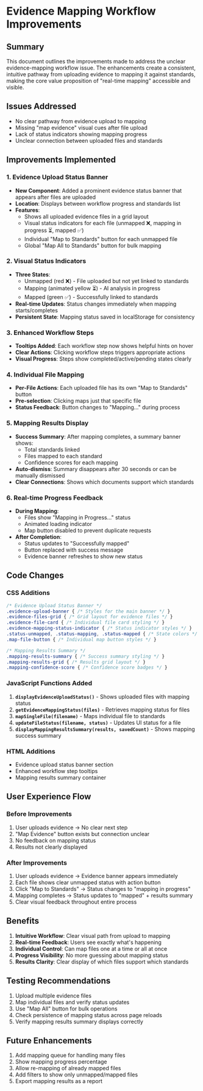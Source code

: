 # Evidence Mapping Workflow Improvements

## Summary
This document outlines the improvements made to address the unclear evidence-mapping workflow issue. The enhancements create a consistent, intuitive pathway from uploading evidence to mapping it against standards, making the core value proposition of "real-time mapping" accessible and visible.

## Issues Addressed
- No clear pathway from evidence upload to mapping
- Missing "map evidence" visual cues after file upload
- Lack of status indicators showing mapping progress
- Unclear connection between uploaded files and standards

## Improvements Implemented

### 1. Evidence Upload Status Banner
- **New Component**: Added a prominent evidence status banner that appears after files are uploaded
- **Location**: Displays between workflow progress and standards list
- **Features**:
  - Shows all uploaded evidence files in a grid layout
  - Visual status indicators for each file (unmapped ❌, mapping in progress ⏳, mapped ✅)
  - Individual "Map to Standards" button for each unmapped file
  - Global "Map All to Standards" button for bulk mapping

### 2. Visual Status Indicators
- **Three States**: 
  - Unmapped (red ❌) - File uploaded but not yet linked to standards
  - Mapping (animated yellow ⏳) - AI analysis in progress
  - Mapped (green ✅) - Successfully linked to standards
- **Real-time Updates**: Status changes immediately when mapping starts/completes
- **Persistent State**: Mapping status saved in localStorage for consistency

### 3. Enhanced Workflow Steps
- **Tooltips Added**: Each workflow step now shows helpful hints on hover
- **Clear Actions**: Clicking workflow steps triggers appropriate actions
- **Visual Progress**: Steps show completed/active/pending states clearly

### 4. Individual File Mapping
- **Per-File Actions**: Each uploaded file has its own "Map to Standards" button
- **Pre-selection**: Clicking maps just that specific file
- **Status Feedback**: Button changes to "Mapping..." during process

### 5. Mapping Results Display
- **Success Summary**: After mapping completes, a summary banner shows:
  - Total standards linked
  - Files mapped to each standard
  - Confidence scores for each mapping
- **Auto-dismiss**: Summary disappears after 30 seconds or can be manually dismissed
- **Clear Connections**: Shows which documents support which standards

### 6. Real-time Progress Feedback
- **During Mapping**:
  - Files show "Mapping in Progress..." status
  - Animated loading indicator
  - Map button disabled to prevent duplicate requests
- **After Completion**:
  - Status updates to "Successfully mapped"
  - Button replaced with success message
  - Evidence banner refreshes to show new status

## Code Changes

### CSS Additions
```css
/* Evidence Upload Status Banner */
.evidence-upload-banner { /* Styles for the main banner */ }
.evidence-files-grid { /* Grid layout for evidence files */ }
.evidence-file-card { /* Individual file card styling */ }
.evidence-mapping-status-indicator { /* Status indicator styles */ }
.status-unmapped, .status-mapping, .status-mapped { /* State colors */ }
.map-file-button { /* Individual map button styles */ }

/* Mapping Results Summary */
.mapping-results-summary { /* Success summary styling */ }
.mapping-results-grid { /* Results grid layout */ }
.mapping-confidence-score { /* Confidence score badges */ }
```

### JavaScript Functions Added
1. **`displayEvidenceUploadStatus()`** - Shows uploaded files with mapping status
2. **`getEvidenceMappingStatus(files)`** - Retrieves mapping status for files
3. **`mapSingleFile(filename)`** - Maps individual file to standards
4. **`updateFileStatus(filename, status)`** - Updates UI status for a file
5. **`displayMappingResultsSummary(results, savedCount)`** - Shows mapping success summary

### HTML Additions
- Evidence upload status banner section
- Enhanced workflow step tooltips
- Mapping results summary container

## User Experience Flow

### Before Improvements
1. User uploads evidence → No clear next step
2. "Map Evidence" button exists but connection unclear
3. No feedback on mapping status
4. Results not clearly displayed

### After Improvements
1. User uploads evidence → Evidence banner appears immediately
2. Each file shows clear unmapped status with action button
3. Click "Map to Standards" → Status changes to "mapping in progress"
4. Mapping completes → Status updates to "mapped" + results summary
5. Clear visual feedback throughout entire process

## Benefits
1. **Intuitive Workflow**: Clear visual path from upload to mapping
2. **Real-time Feedback**: Users see exactly what's happening
3. **Individual Control**: Can map files one at a time or all at once
4. **Progress Visibility**: No more guessing about mapping status
5. **Results Clarity**: Clear display of which files support which standards

## Testing Recommendations
1. Upload multiple evidence files
2. Map individual files and verify status updates
3. Use "Map All" button for bulk operations
4. Check persistence of mapping status across page reloads
5. Verify mapping results summary displays correctly

## Future Enhancements
1. Add mapping queue for handling many files
2. Show mapping progress percentage
3. Allow re-mapping of already mapped files
4. Add filters to show only unmapped/mapped files
5. Export mapping results as a report